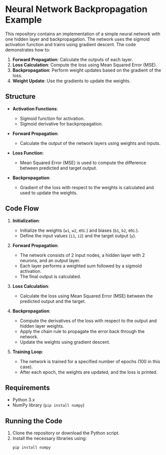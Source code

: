 # Neural Network Backpropagation Example

This repository contains an implementation of a simple neural network with one hidden layer and backpropagation. The network uses the sigmoid activation function and trains using gradient descent. The code demonstrates how to:

1. **Forward Propagation**: Calculate the outputs of each layer.
2. **Loss Calculation**: Compute the loss using Mean Squared Error (MSE).
3. **Backpropagation**: Perform weight updates based on the gradient of the loss.
4. **Weight Update**: Use the gradients to update the weights.

## Structure

- **Activation Functions**:
  - Sigmoid function for activation.
  - Sigmoid derivative for backpropagation.

- **Forward Propagation**:
  - Calculate the output of the network layers using weights and inputs.

- **Loss Function**:
  - Mean Squared Error (MSE) is used to compute the difference between predicted and target output.

- **Backpropagation**:
  - Gradient of the loss with respect to the weights is calculated and used to update the weights.

## Code Flow

1. **Initialization**:
   - Initialize the weights (`w1`, `w2`, etc.) and biases (`b1`, `b2`, etc.).
   - Define the input values (`i1`, `i2`) and the target output (`y`).

2. **Forward Propagation**:
   - The network consists of 2 input nodes, a hidden layer with 2 neurons, and an output layer.
   - Each layer performs a weighted sum followed by a sigmoid activation.
   - The final output is calculated.

3. **Loss Calculation**:
   - Calculate the loss using Mean Squared Error (MSE) between the predicted output and the target.

4. **Backpropagation**:
   - Compute the derivatives of the loss with respect to the output and hidden layer weights.
   - Apply the chain rule to propagate the error back through the network.
   - Update the weights using gradient descent.

5. **Training Loop**:
   - The network is trained for a specified number of epochs (100 in this case).
   - After each epoch, the weights are updated, and the loss is printed.

## Requirements

- Python 3.x
- NumPy library (`pip install numpy`)

## Running the Code

1. Clone the repository or download the Python script.
2. Install the necessary libraries using:
   ```bash
   pip install numpy
